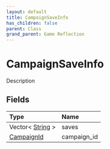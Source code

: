 ```yaml
---
layout: default
title: CampaignSaveInfo
has_children: false
parent: Class
grand_parent: Game Reflection
---
```

# CampaignSaveInfo
Description 

## Fields
| Type | Name |
|:-------------|:--------------|
| Vector< [String](/game-reflection/components/string.md) > | saves |
| [CampaignId](/game-reflection/classes/campaign_id.md) | campaign_id |
